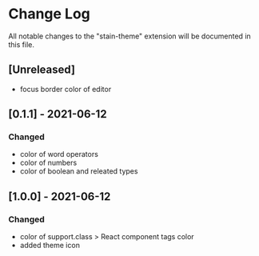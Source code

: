 # Change Log

All notable changes to the "stain-theme" extension will be documented in this file.


## [Unreleased]
- focus border color of editor

## [0.1.1] - 2021-06-12
### Changed
- color of word operators
- color of numbers
- color of boolean and releated types
## [1.0.0] - 2021-06-12
### Changed
- color of support.class > React component tags color
- added theme icon
